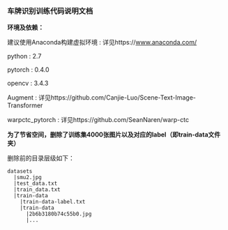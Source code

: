 ### **车牌识别训练代码说明文档**

**环境及依赖：**

建议使用Anaconda构建虚拟环境 : 详见https://www.anaconda.com/

python : 2.7

pytorch : 0.4.0 

opencv : 3.4.3

Augment : 详见https://github.com/Canjie-Luo/Scene-Text-Image-Transformer

warpctc_pytorch : 详见https://github.com/SeanNaren/warp-ctc

**为了节省空间，删除了训练集4000张图片以及对应的label（即train-data文件夹）**

删除前的目录层级如下：

```
datasets
  |smu2.jpg
  |test_data.txt
  |train_data.txt
  |train-data
    |train-data-label.txt
    |train-data
      |2b6b3180b74c55b0.jpg
      |...
```    
  
